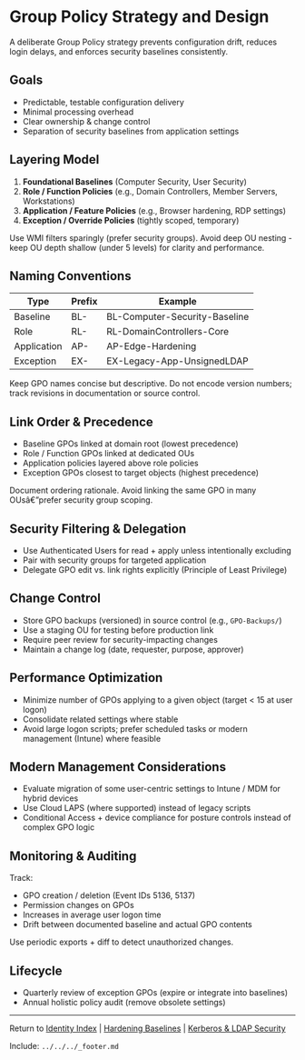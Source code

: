 ﻿---
Last Reviewed: 2025-09-03
Tags: group-policy, configuration-management, delegation, baselines
---
# Group Policy Strategy and Design

A deliberate Group Policy strategy prevents configuration drift, reduces login delays, and enforces security baselines consistently.

## Goals
- Predictable, testable configuration delivery
- Minimal processing overhead
- Clear ownership & change control
- Separation of security baselines from application settings

## Layering Model
1. **Foundational Baselines** (Computer Security, User Security)
2. **Role / Function Policies** (e.g., Domain Controllers, Member Servers, Workstations)
3. **Application / Feature Policies** (e.g., Browser hardening, RDP settings)
4. **Exception / Override Policies** (tightly scoped, temporary)

Use WMI filters sparingly (prefer security groups). Avoid deep OU nesting - keep OU depth shallow (under 5 levels) for clarity and performance.

## Naming Conventions
| Type | Prefix | Example |
|------|--------|---------|
| Baseline | BL- | BL-Computer-Security-Baseline |
| Role | RL- | RL-DomainControllers-Core |
| Application | AP- | AP-Edge-Hardening |
| Exception | EX- | EX-Legacy-App-UnsignedLDAP |

Keep GPO names concise but descriptive. Do not encode version numbers; track revisions in documentation or source control.

## Link Order & Precedence
- Baseline GPOs linked at domain root (lowest precedence)
- Role / Function GPOs linked at dedicated OUs
- Application policies layered above role policies
- Exception GPOs closest to target objects (highest precedence)

Document ordering rationale. Avoid linking the same GPO in many OUsâ€”prefer security group scoping.

## Security Filtering & Delegation
- Use Authenticated Users for read + apply unless intentionally excluding
- Pair with security groups for targeted application
- Delegate GPO edit vs. link rights explicitly (Principle of Least Privilege)

## Change Control
- Store GPO backups (versioned) in source control (e.g., `GPO-Backups/`)
- Use a staging OU for testing before production link
- Require peer review for security-impacting changes
- Maintain a change log (date, requester, purpose, approver)

## Performance Optimization
- Minimize number of GPOs applying to a given object (target < 15 at user logon)
- Consolidate related settings where stable
- Avoid large logon scripts; prefer scheduled tasks or modern management (Intune) where feasible

## Modern Management Considerations
- Evaluate migration of some user-centric settings to Intune / MDM for hybrid devices
- Use Cloud LAPS (where supported) instead of legacy scripts
- Conditional Access + device compliance for posture controls instead of complex GPO logic

## Monitoring & Auditing
Track:
- GPO creation / deletion (Event IDs 5136, 5137)
- Permission changes on GPOs
- Increases in average user logon time
- Drift between documented baseline and actual GPO contents

Use periodic exports + diff to detect unauthorized changes.

## Lifecycle
- Quarterly review of exception GPOs (expire or integrate into baselines)
- Annual holistic policy audit (remove obsolete settings)

---
Return to [Identity Index](../_index.md) | [Hardening Baselines](../hardening/ad-hardening-baselines.md) | [Kerberos & LDAP Security](../hardening/kerberos-ldap-security.md)

Include: `../../../_footer.md`
